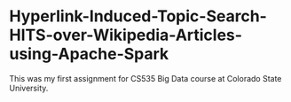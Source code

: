 # Hyperlink-Induced-Topic-Search-HITS-over-Wikipedia-Articles-using-Apache-Spark

This was my first assignment for CS535 Big Data course at Colorado State University.
